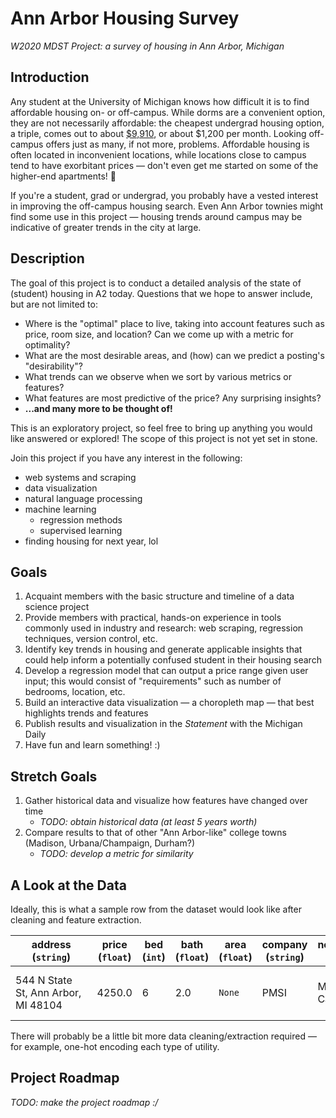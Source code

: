 # Ann Arbor Housing Survey
*W2020 MDST Project: a survey of housing in Ann Arbor, Michigan*

## Introduction
Any student at the University of Michigan knows how difficult it is to find affordable housing on- or off-campus. 
While dorms are a convenient option, they are not necessarily affordable: the cheapest undergrad housing option, a triple, comes out to about [$9,910](https://housing.umich.edu/undergraduate-rates/), or about $1,200 per month. Looking off-campus offers just as many, if not more, problems. Affordable housing is often located in inconvenient locations, while locations close to campus tend to have exorbitant prices ⁠— don't even get me started on some of the higher-end apartments! 🤯

If you're a student, grad or undergrad, you probably have a vested interest in improving the off-campus housing search. Even Ann Arbor townies might find some use in this project ⁠— housing trends around campus may be indicative of greater trends in the city at large.

## Description
The goal of this project is to conduct a detailed analysis of the state of (student) housing in A2 today. Questions that we hope to answer include, but are not limited to:
* Where is the "optimal" place to live, taking into account features such as price, room size, and location? Can we come up with a metric for optimality?
* What are the most desirable areas, and (how) can we predict a posting's "desirability"?
* What trends can we observe when we sort by various metrics or features? 
* What features are most predictive of the price? Any surprising insights?  
* **...and many more to be thought of!**

This is an exploratory project, so feel free to bring up anything you would like answered or explored! The scope of this project is not yet set in stone.

Join this project if you have any interest in the following:
* web systems and scraping
* data visualization
* natural language processing 
* machine learning 
    - regression methods
    - supervised learning
* finding housing for next year, lol

## Goals
1. Acquaint members with the basic structure and timeline of a data science project
2. Provide members with practical, hands-on experience in tools commonly used in industry and research: web scraping, regression techniques, version control, etc.
3. Identify key trends in housing and generate applicable insights that could help inform a potentially confused student in their housing search
4. Develop a regression model that can output a price range given user input; this would consist of "requirements" such as number of bedrooms, location, etc.
5. Build an interactive data visualization ⁠— a choropleth map ⁠— that best highlights trends and features
6. Publish results and visualization in the *Statement* with the Michigan Daily
7. Have fun and learn something! :)

## Stretch Goals
1. Gather historical data and visualize how features have changed over time
    - *TODO: obtain historical data (at least 5 years worth)*
2. Compare results to that of other "Ann Arbor-like" college towns (Madison, Urbana/Champaign, Durham?)
    - *TODO: develop a metric for similarity*
   
## A Look at the Data
Ideally, this is what a sample row from the dataset would look like after cleaning and feature extraction.

&nbsp;&nbsp;&nbsp;&nbsp;&nbsp;&nbsp;address&nbsp;&nbsp;&nbsp;&nbsp;&nbsp;&nbsp; (`string`) | price (`float`) | bed (`int`) | bath (`float`)| area (`float`)| company (`string`)| neighborhood (`string`)| laundry (`boolean`)| pets (`boolean`)| parking (`boolean`)| &nbsp;&nbsp;&nbsp;&nbsp;&nbsp;&nbsp;&nbsp;&nbsp;&nbsp;&nbsp;&nbsp;&nbsp;&nbsp;&nbsp;&nbsp;utilities&nbsp;&nbsp;&nbsp;&nbsp;&nbsp;&nbsp;&nbsp;&nbsp;&nbsp;&nbsp;&nbsp;&nbsp;&nbsp;&nbsp;&nbsp; <br> (`list` of type `string`)| property_type (`string`) | year_built (`int`) | &nbsp;&nbsp;&nbsp;&nbsp;&nbsp;&nbsp;&nbsp;description&nbsp;&nbsp;&nbsp;&nbsp;&nbsp;&nbsp;&nbsp; <br> (`string`) | images <br> (`list` of type `string`) |
------- | ----- | --- | ---- | ---- | ------- | ------------ | ------- | ---- | ------- | --------- | --------------- | ------------ | ------------ | ------ |
544 N State St, Ann Arbor, MI 48104 | 4250.0 | 6 | 2.0 | `None` | PMSI | Medical Campus | 1 | 0 | 1 | water, <br> electricity, <br> heat, <br> ... | house | `None` | This wonderful 6 bedroom 2 bedroom home is... | https://s3.amazonaws.com/photos.rentlinx.com/W150/51048178.jpg, https://s3.amazonaws.com/photos.rentlinx.com/L800/51048179.jpg, https://s3.amazonaws.com/photos.rentlinx.com/L800/51048181.jpg, ... |

There will probably be a little bit more data cleaning/extraction required ⁠— for example, one-hot encoding each type of utility.

## Project Roadmap
*TODO: make the project roadmap :/*

